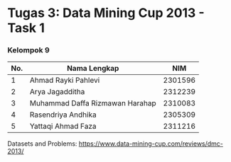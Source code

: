 # **Tugas 3: Data Mining Cup 2013 - Task 1**

### **Kelompok 9**

| No. | Nama Lengkap                    | NIM        |
| --- |---------------------------------| ---------- |
| 1   | Ahmad Rayki Pahlevi             | 2301596    |
| 2   | Arya Jagadditha                 | 2312239    |
| 3   | Muhammad Daffa Rizmawan Harahap | 2310083    |
| 4   | Rasendriya Andhika              | 2305309    |
| 5   | Yattaqi Ahmad Faza              | 2311216    |

Datasets and Problems: https://www.data-mining-cup.com/reviews/dmc-2013/ 
